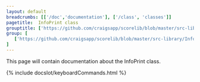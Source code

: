 ```yaml
---
layout: default
breadcrumbs: [['/doc','documentation'], ['/class', 'classes']]
pagetitle:  InfoPrint class
grouptitle: ['https://github.com/craigsapp/scorelib/blob/master/src-library', 'Source Code']
group: [ 
   ['https://github.com/craigsapp/scorelib/blob/master/src-library/InfoPrint.cpp', InfoPrint.cpp], 
]
---
```


This page will contain documentation about the InfoPrint class.



{% include docslot/keyboardCommands.html %}

